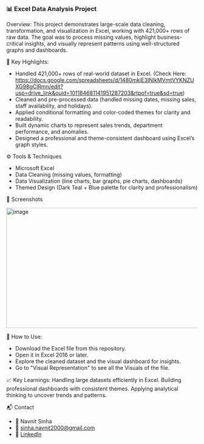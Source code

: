 ### 📊 Excel Data Analysis Project

Overview:
This project demonstrates large-scale data cleaning, transformation, and visualization in Excel, working with 421,000+ rows of raw data.
The goal was to process missing values, highlight business-critical insights, and visually represent patterns using well-structured graphs and dashboards.

🔑 Key Highlights:
- Handled 421,000+ rows of real-world dataset in Excel. (Check Here: https://docs.google.com/spreadsheets/d/1480mkiE3INlkMVmtVYKNZUXG98gClRmn/edit?usp=drive_link&ouid=101184681141951287203&rtpof=true&sd=true)
- Cleaned and pre-processed data (handled missing dates, missing sales, staff availability, and holidays).
- Applied conditional formatting and color-coded themes for clarity and readability.
- Built dynamic charts to represent sales trends, department performance, and anomalies.
- Designed a professional and theme-consistent dashboard using Excel’s graph styles.

⚙️ Tools & Techniques
- Microsoft Excel
- Data Cleaning (missing values, formatting)
- Data Visualization (line charts, bar graphs, pie charts, dashboards)
- Themed Design (Dark Teal + Blue palette for clarity and professionalism)

📸 Screenshots

<img width="944" height="317" alt="image" src="https://github.com/user-attachments/assets/40b6cbb3-4b33-499a-99b3-6aae4766020d" />


🚀 How to Use:
- Download the Excel file from this repository.
- Open it in Excel 2016 or later.
- Explore the cleaned dataset and the visual dashboard for insights.
- Go to "Visual Representation" to see all the Visuals of the file. 

📈 Key Learnings:
Handling large datasets efficiently in Excel.
Building professional dashboards with consistent themes.
Applying analytical thinking to uncover trends and patterns.

📬 Contact

- 👤 Navnit Sinha
- 📧 sinha.navnit2000@gmail.com
- 💼 [LinkedIn](https://www.linkedin.com/in/navnitsinha-da/)
